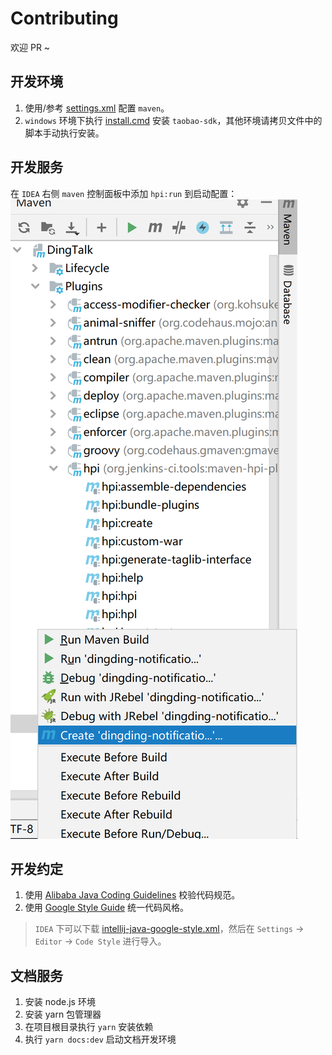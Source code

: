 # Contributing

欢迎 PR ~

## 开发环境

1. 使用/参考 [settings.xml](./maven/settings.xml) 配置 `maven`。
2. `windows` 环境下执行 [install.cmd](./maven/taobao-sdk-java-auto/install.cmd) 安装 `taobao-sdk`，其他环境请拷贝文件中的脚本手动执行安装。

## 开发服务

在 `IDEA` 右侧 `maven` 控制面板中添加 `hpi:run` 到启动配置：
![启动配置](./doc/images/contribuitingConfig.png) 

## 开发约定

1. 使用 [Alibaba Java Coding Guidelines](https://plugins.jetbrains.com/plugin/10046-alibaba-java-coding-guidelines/) 校验代码规范。
2. 使用 [Google Style Guide](https://github.com/google/styleguide) 统一代码风格。
> `IDEA` 下可以下载 [intellij-java-google-style.xml](https://github.com/google/styleguide/blob/gh-pages/intellij-java-google-style.xml)，然后在 `Settings` -> `Editor` -> `Code Style` 进行导入。

## 文档服务

1. 安装 node.js 环境
2. 安装 yarn 包管理器
3. 在项目根目录执行 `yarn` 安装依赖
4. 执行 `yarn docs:dev` 启动文档开发环境